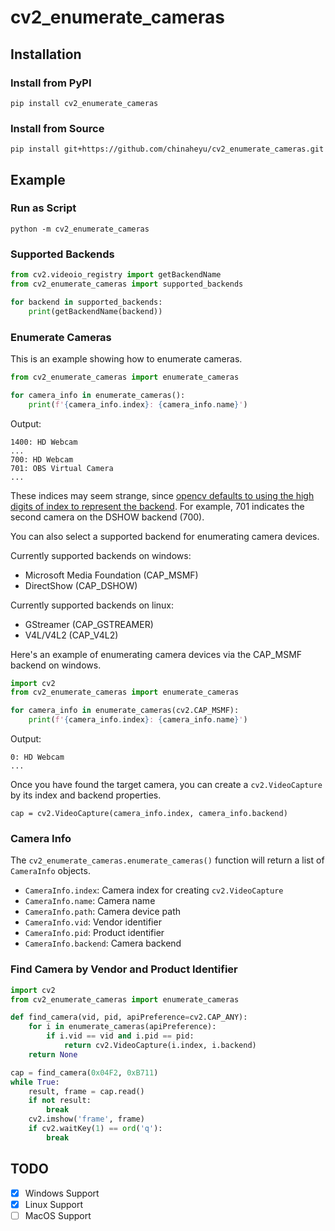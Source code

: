 # cv2_enumerate_cameras

## Installation

### Install from PyPI

```commandline
pip install cv2_enumerate_cameras
```

### Install from Source

```commandline
pip install git+https://github.com/chinaheyu/cv2_enumerate_cameras.git
```

## Example

### Run as Script

```commandline
python -m cv2_enumerate_cameras
```

### Supported Backends

```python
from cv2.videoio_registry import getBackendName
from cv2_enumerate_cameras import supported_backends

for backend in supported_backends:
    print(getBackendName(backend))
```

### Enumerate Cameras

This is an example showing how to enumerate cameras.

```python
from cv2_enumerate_cameras import enumerate_cameras

for camera_info in enumerate_cameras():
    print(f'{camera_info.index}: {camera_info.name}')
```

Output:

```
1400: HD Webcam
...
700: HD Webcam
701: OBS Virtual Camera
...
```

These indices may seem strange, since [opencv defaults to using the high digits of index to represent the backend](https://github.com/opencv/opencv/blob/4.x/modules/videoio/src/cap.cpp#L245). For example, 701 indicates the second camera on the DSHOW backend (700).

You can also select a supported backend for enumerating camera devices.

Currently supported backends on windows:

- Microsoft Media Foundation (CAP_MSMF)
- DirectShow (CAP_DSHOW)

Currently supported backends on linux:

- GStreamer (CAP_GSTREAMER)
-  V4L/V4L2 (CAP_V4L2)

Here's an example of enumerating camera devices via the CAP_MSMF backend on windows.

```python
import cv2
from cv2_enumerate_cameras import enumerate_cameras

for camera_info in enumerate_cameras(cv2.CAP_MSMF):
    print(f'{camera_info.index}: {camera_info.name}')
```

Output:

```
0: HD Webcam
...
```

Once you have found the target camera, you can create a `cv2.VideoCapture` by its index and backend properties.

```pycon
cap = cv2.VideoCapture(camera_info.index, camera_info.backend)
```

### Camera Info

The `cv2_enumerate_cameras.enumerate_cameras()` function will return a list of `CameraInfo` objects.

- `CameraInfo.index`: Camera index for creating `cv2.VideoCapture`
- `CameraInfo.name`: Camera name
- `CameraInfo.path`:  Camera device path
- `CameraInfo.vid`:  Vendor identifier
- `CameraInfo.pid`:  Product identifier
- `CameraInfo.backend`: Camera backend

### Find Camera by Vendor and Product Identifier

```python
import cv2
from cv2_enumerate_cameras import enumerate_cameras

def find_camera(vid, pid, apiPreference=cv2.CAP_ANY):
    for i in enumerate_cameras(apiPreference):
        if i.vid == vid and i.pid == pid:
            return cv2.VideoCapture(i.index, i.backend)
    return None

cap = find_camera(0x04F2, 0xB711)
while True:
    result, frame = cap.read()
    if not result:
        break
    cv2.imshow('frame', frame)
    if cv2.waitKey(1) == ord('q'):
        break
```

## TODO

- [x] Windows Support
- [x] Linux Support
- [ ] MacOS Support
